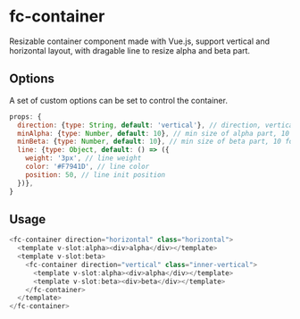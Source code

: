 # fc-container
Resizable container component made with Vue.js, support vertical and horizontal layout, with dragable line to resize alpha and beta part.

## Options
A set of custom options can be set to control the container.

```javascript
props: {
  direction: {type: String, default: 'vertical'}, // direction, vertical/horizontal
  minAlpha: {type: Number, default: 10}, // min size of alpha part, 10 for 10%
  minBeta: {type: Number, default: 10}, // min size of beta part, 10 for 10%
  line: {type: Object, default: () => ({
    weight: '3px', // line weight
    color: '#F7941D', // line color
    position: 50, // line init position
  })},
}
```

## Usage

```javascript
<fc-container direction="horizontal" class="horizontal">
  <template v-slot:alpha><div>alpha</div></template>
  <template v-slot:beta>
    <fc-container direction="vertical" class="inner-vertical">
      <template v-slot:alpha><div>alpha</div></template>
      <template v-slot:beta><div>beta</div></template>
    </fc-container>
  </template>
</fc-container>
```

